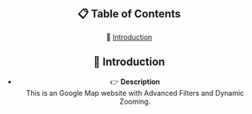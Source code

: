 <div align="center">
  
  
## 📋 <a name="table">Table of Contents</a>
🤖 [Introduction](#introduction)
## <a name="introduction">🤖 Introduction</a>

- 👉 **Description**<br>
 This is an Google Map website with Advanced Filters and Dynamic Zooming.<br>

</div>